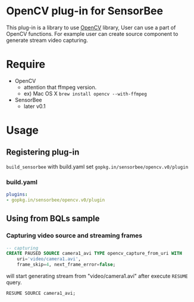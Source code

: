 # OpenCV plug-in for SensorBee

This plug-in is a library to use [OpenCV](http://opencv.org) library, User can use a part of OpenCV functions. For example user can create source component to generate stream video capturing.

# Require

* OpenCV
    * attention that ffmpeg version.
    * ex) Mac OS X `brew install opencv --with-ffmpeg`
* SensorBee
    * later v0.1

# Usage

## Registering plug-in

`build_sensorbee` with build.yaml set `gopkg.in/sensorbee/opencv.v0/plugin`

### build.yaml

```yaml
plugins:
- gopkg.in/sensorbee/opencv.v0/plugin
```

## Using from BQLs sample

### Capturing video source and streaming frames

```sql
-- capturing
CREATE PAUSED SOURCE camera1_avi TYPE opencv_capture_from_uri WITH
    uri='video/camera1.avi',
    frame_skip=4, next_frame_error=false;
```

will start generating stream from "video/camera1.avi" after execute `RESUME` query.

```
RESUME SOURCE camera1_avi;
```
